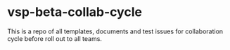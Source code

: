 # vsp-beta-collab-cycle
This is a repo of all templates, documents and test issues for collaboration cycle before roll out to all teams.
